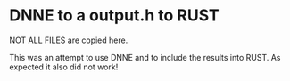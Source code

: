 # DNNE to a output.h to RUST


NOT ALL FILES are copied here.


This was an attempt to use DNNE and to include the results into RUST. As expected it also did not work!